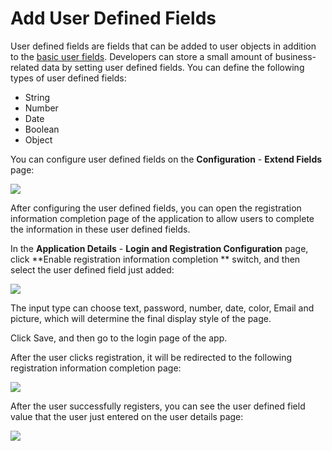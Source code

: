 # Add User Defined Fields

<LastUpdated/>

User defined fields are fields that can be added to user objects in addition to the [basic user fields](/docs/guides/user/user-profile.md). Developers can store a small amount of business-related data by setting user defined fields.
You can define the following types of user defined fields:

- String
- Number
- Date
- Boolean
- Object

You can configure user defined fields on the **Configuration** - **Extend Fields** page:

![](~@imagesEnUs/guides/authentication/udf1.png)

After configuring the user defined fields, you can open the registration information completion page of the application to allow users to complete the information in these user defined fields.

In the **Application Details** - **Login and Registration Configuration** page, click **Enable registration information completion ** switch, and then select the user defined field just added:

![](~@imagesEnUs/guides/authentication/udf2.png)

The input type can choose text, password, number, date, color, Email and picture, which will determine the final display style of the page.

Click Save, and then go to the login page of the app.

After the user clicks registration, it will be redirected to the following registration information completion page:

![](~@imagesEnUs/guides/authentication/udf3.png)

After the user successfully registers, you can see the user defined field value that the user just entered on the user details page:

![](~@imagesEnUs/guides/authentication/udf4.png)
